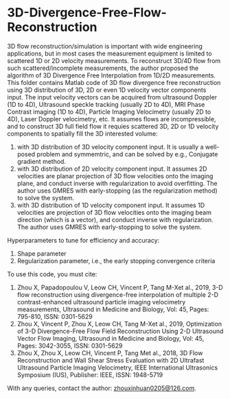 # 3D-Divergence-Free-Flow-Reconstruction
3D flow reconstruction/simulation is important with wide engineering applications, but in most cases the measurement equipment is limited to scattered 1D or 2D velocity measurements. To reconstruct 3D/4D flow from such scattered/incomplete measurements, the author proposed the algorithm of 3D Divergence Free Interpolation from 1D/2D measurements. This folder contains Matlab code of 3D flow divergence free reconstruction using 3D distribution of 3D, 2D or even 1D velocity vector components input. The input velocity vectors can be acquired from ultrasound Doppler (1D to 4D), Ultrasound speckle tracking (usually 2D to 4D), MRI Phase Contrast imaging (1D to 4D), Particle Imaging Velocimetry (usually 2D to 4D), Laser Doppler velocimetry, etc.
It assumes flows are incompressible, and to construct 3D full field flow it requies scattered 3D, 2D or 1D velocity components to spatially fill the 3D interested volume:
1. with 3D distribution of 3D velocity component input. It is usually a well-posed problem and symmemtric, and can be solved by e.g., Conjugate gradient method.
2. with 3D distribution of 2D velocity component input. It assumes 2D velocities are planar projection of 3D flow velocities onto the imaging plane, and conduct inverse with regularization to avoid overfitting. The author uses GMRES with early-stopping (as the regularization method) to solve the system.
3. with 3D distribution of 1D velocity component input. It assumes 1D velocities are projection of 3D flow velocities onto the imaging beam direction (which is a vector), and conduct inverse with regularization. The author uses GMRES with early-stopping to solve the system.

Hyperparameters to tune for efficiency and accuracy:
1. Shape parameter
2. Regularization parameter, i.e., the early stopping convergence criteria

To use this code, you must cite:
1) Zhou X, Papadopoulou V, Leow CH, Vincent P, Tang M-Xet al., 2019, 3-D flow reconstruction using divergence-free interpolation of multiple 2-D contrast-enhanced ultrasound particle imaging velocimetry measurements, Ultrasound in Medicine and Biology, Vol: 45, Pages: 795-810, ISSN: 0301-5629
2) Zhou X, Vincent P, Zhou X, Leow CH, Tang M-Xet al., 2019, Optimization of 3-D Divergence-Free Flow Field Reconstruction Using 2-D Ultrasound Vector Flow Imaging, Ultrasound in Medicine and Biology, Vol: 45, Pages: 3042-3055, ISSN: 0301-5629
3) Zhou X, Zhou X, Leow CH, Vincent P, Tang Met al., 2018, 3D Flow Reconstruction and Wall Shear Stress Evaluation with 2D Ultrafast Ultrasound Particle Imaging Velocimetry, IEEE International Ultrasonics Symposium (IUS), Publisher: IEEE, ISSN: 1948-5719

With any queries, contact the author: zhouxinhuan0205@126.com.
